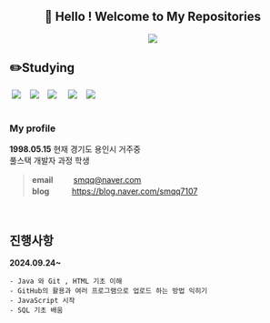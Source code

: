 <center>
  
## 🐰 Hello ! Welcome to My Repositories 

<div align= "center">
    <img src="https://capsule-render.vercel.app/api?type=wave&color=0:f1d3ce,100:f7f5d4&height=120&text=Welcome!&animation=fadeIn&fontColor=bbd0e8&fontSize=50" />
    </div>
    

</center>








## ✏️Studying  
 
&nbsp;<img src="https://img.shields.io/badge/Git-F05032?style=flat-square&logo=git&logoColor=white"/> &nbsp;&nbsp;
<img src="https://img.shields.io/badge/HTML5-E34F26?style=flat-square&logo=html5&logoColor=white"/>&nbsp;&nbsp;&nbsp;
<img src="https://img.shields.io/badge/java-007396?style=flat-square&logo=java&logoColor=white"/> &nbsp;&nbsp;&nbsp;
<img src="https://img.shields.io/badge/GitHub-181717?style=flat-square&logo=GitHub&logoColor=white"/>&nbsp;&nbsp;&nbsp;
<img src="https://img.shields.io/badge/JavaScript-F7DF1E?style=for-the-badge&logo=JavaScript&logoColor=white">



#
### My profile

**1998.05.15**  현재 경기도 용인시 거주중 \
풀스택 개발자 과정 학생

> **email** 　　  smqq@naver.com \
> **blog**&nbsp;&nbsp; 　　https://blog.naver.com/smqq7107 


   
<br>   
   



## 진행사항
<b>2024.09.24~</b>

    - Java 와 Git , HTML 기초 이해 
    - GitHub의 활용과 여러 프로그램으로 업로드 하는 방법 익히기
    - JavaScript 시작
    - SQL 기초 배움
